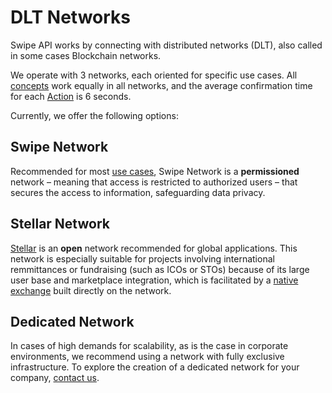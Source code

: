 # DLT Networks

Swipe API works by connecting with distributed networks (DLT), also called in some cases Blockchain networks.

We operate with 3 networks, each oriented for specific use cases. All [concepts](#concepts) work equally in all networks, and the average confirmation time for each [Action](#action) is 6 seconds.

Currently, we offer the following options:

## Swipe Network

Recommended for most [use cases](#examples-of-use-cases), Swipe Network is a **permissioned** network – meaning that access is restricted to authorized users – that secures the access to information, safeguarding data privacy.

## Stellar Network

[Stellar](https://stellar.org) is an **open** network recommended for global applications. This network is especially suitable for projects involving international remmittances or fundraising (such as ICOs or STOs) because of its large user base and marketplace integration, which is facilitated by a [native exchange](https://www.stellarx.com) built directly on the network.

## Dedicated Network

In cases of high demands for scalability, as is the case in corporate environments, we recommend using a network with fully exclusive infrastructure. To explore the creation of a dedicated network for your company, [contact us](#contato).

